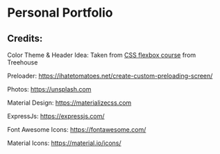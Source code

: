 # Personal Portfolio

## Credits:

Color Theme & Header Idea: Taken from [CSS flexbox course](https://teamtreehouse.com/library/css-flexbox-layout) from Treehouse

Preloader: https://ihatetomatoes.net/create-custom-preloading-screen/

Photos: https://unsplash.com

Material Design: https://materializecss.com

ExpressJs: https://expressjs.com/

Font Awesome Icons: https://fontawesome.com/

Material Icons: https://material.io/icons/
